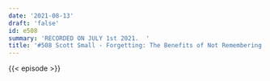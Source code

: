 ```yaml
---
date: '2021-08-13'
draft: 'false'
id: e508
summary: 'RECORDED ON JULY 1st 2021.  '
title: '#508 Scott Small - Forgetting: The Benefits of Not Remembering'
---
```

{{< episode >}}
